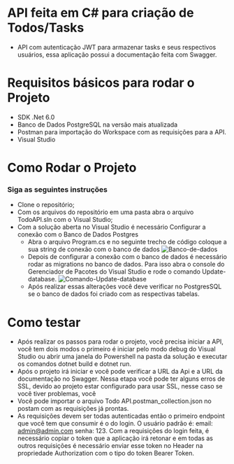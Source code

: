 # API feita em C# para criação de Todos/Tasks
- API com autenticação JWT para armazenar tasks e seus respectivos usuários, essa aplicação possui a documentação feita com Swagger. 

# Requisitos básicos para rodar o Projeto
- SDK .Net 6.0
- Banco de Dados PostgreSQL na versão mais atualizada 
- Postman para importação do Workspace com as requisições para a API.  
- Visual Studio

# Como Rodar o Projeto
### Siga as seguintes instruções
                
+ Clone o repositório;
+ Com os arquivos do repositório em uma pasta abra o arquivo TodoAPI.sln com o Visual Studio;
+ Com a solução aberta no Visual Studio é necessário Configurar a conexão com o Banco de Dados Postgres
    * Abra o arquivo Program.cs e no seguinte trecho de código coloque a sua string de conexão com o banco de dados
     ![Banco-de-dados](https://i.ibb.co/PCqKhzF/baixados.png)
    * Depois de configurar a conexão com o banco de dados é necessário rodar as migrations no banco de dados. Para isso abra o console do Gerenciador de Pacotes do Visual Studio e rode o comando Update-database.
    ![Comando-Update-database](https://i.ibb.co/mTTSNBF/console.png)
    * Após realizar essas alterações você deve verificar no PostgresSQL se o banco de dados foi criado com as respectivas tabelas.


# Como testar
+ Após realizar os passos para rodar o projeto, você precisa iniciar a API, você tem dois modos o primeiro é iniciar pelo modo debug do Visual Studio ou abrir uma janela do Powershell na pasta da solução e executar os comandos dotnet build e dotnet run. 
+ Após o projeto irá iniciar e você pode verificar a URL da Api e a URL da documentação no Swagger. Nessa etapa você pode ter alguns erros de SSL, devido ao projeto estar configurado para usar SSL, nesse caso se você tiver problemas, você
+ Você pode importar o arquivo Todo API.postman_collection.json no postam com as requisições já prontas.
+ As requisições devem ser todas autenticadas então o primeiro endpoint que você tem que consumir é o do login. O usuário padrão é: email: admin@admin.com senha: 123. Com a requisições do login feita, é necessário copiar o token que a aplicação irá retonar e em todas as outros requisições é necessário enviar esse token no Header na propriedade Authorization com o tipo do token Bearer Token.


